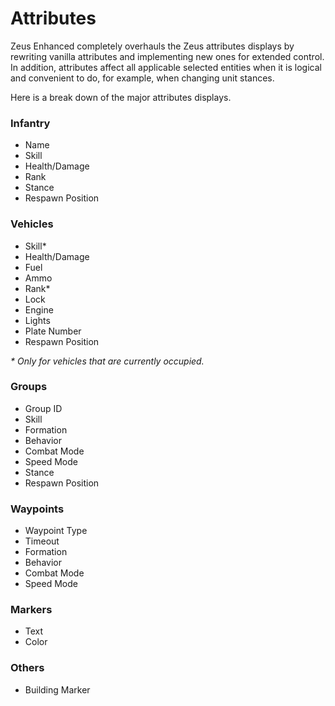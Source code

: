 # Attributes

Zeus Enhanced completely overhauls the Zeus attributes displays by rewriting vanilla attributes and implementing new ones for extended control.
In addition, attributes affect all applicable selected entities when it is logical and convenient to do, for example, when changing unit stances.

Here is a break down of the major attributes displays.

### Infantry
- Name
- Skill
- Health/Damage
- Rank
- Stance
- Respawn Position

### Vehicles
- Skill*
- Health/Damage
- Fuel
- Ammo
- Rank*
- Lock
- Engine
- Lights
- Plate Number
- Respawn Position

_* Only for vehicles that are currently occupied._

### Groups
- Group ID
- Skill
- Formation
- Behavior
- Combat Mode
- Speed Mode
- Stance
- Respawn Position

### Waypoints
- Waypoint Type
- Timeout
- Formation
- Behavior
- Combat Mode
- Speed Mode

### Markers
- Text
- Color

### Others
- Building Marker
